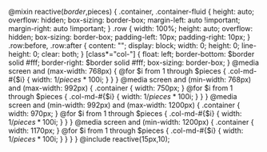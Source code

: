 @mixin reactive($border,$pieces) {
  .container, .container-fluid {
    height: auto;
    overflow: hidden;
    box-sizing: border-box;
    margin-left: auto !important;
    margin-right: auto !important;
  }
  .row {
    width: 100%;
    height: auto;
    overflow: hidden;
    box-sizing: border-box;
    padding-left: 10px;
    padding-right: 10px;
  }
  .row:before, .row:after {
    content: "";
    display: block;
    width: 0;
    height: 0;
    line-height: 0;
    clear: both;
  }
  [class*="col-"] {
    float: left;
    border-bottom: $border solid #fff;
    border-right: $border solid #fff;
    box-sizing: border-box;
  }
  @media screen and (max-width: 768px) {
    @for $i from 1 through $pieces {
      .col-md-#{$i} {
        width: 1/$pieces*100%*$i;
      }
    }
  }
  @media screen and (min-width: 768px) and (max-width: 992px) {
    .container {
      width: 750px;
    }
    @for $i from 1 through $pieces {
      .col-md-#{$i} {
        width: 1/$pieces*100%*$i;
      }
    }
  }
  @media screen and (min-width: 992px) and (max-width: 1200px) {
    .container {
      width: 970px;
    }
    @for $i from 1 through $pieces {
      .col-md-#{$i} {
        width: 1/$pieces*100%*$i;
      }
    }
  }
  @media screen and (min-width: 1200px) {
    .container {
      width: 1170px;
    }
    @for $i from 1 through $pieces {
      .col-md-#{$i} {
        width: 1/$pieces*100%*$i;
      }
    }
  }
}
@include reactive(15px,10);
